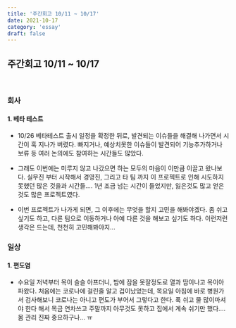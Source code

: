 ```yaml
---
title: '주간회고 10/11 ~ 10/17'
date: 2021-10-17
category: 'essay'
draft: false
---
```


## 주간회고 10/11 ~ 10/17

<br>

### 회사

#### 1. 베타 테스트

- 10/26 베타테스트 출시 일정을 확정한 뒤로, 발견되는 이슈들을 해결해 나가면서 시간이 훅 지나가 버렸다. 빠지거나, 예상치못한 이슈들이 발견되어 기능추가하거나 보류 등 여러 논의에도 참여하는 시간들도 많았다.

- 그래도 이번에는 미루지 않고 나갔으면 하는 모두의 마음이 이만큼 이끌고 왔나보다. 실무진 부터 시작해서 경영진, 그리고 타 팀 까지 이 프로젝트로 인해 시도하지 못했던 많은 것을과 시간들.... 1년 조금 넘는 시간이 들었지만, 잃은것도 많고 얻은것도 많은 프로젝트였다.

- 이번 프로젝트가 나가게 되면, 그 이후에는 무엇을 할지 고민을 해봐야겠다. 좀 쉬고싶기도 하고, 다른 팀으로 이동하거나 아예 다른 것을 해보고 싶기도 하다. 이런저런 생각은 드는데, 천천히 고민해봐야지...

### 일상

#### 1. 편도염

- 수요일 저녁부터 목이 슬슬 아프더니, 밤에 잠을 못잘정도로 열과 땀이나고 목이아파왔다. 처음에는 코로나에 걸린줄 알고 겁이났었는데, 목요일 아침에 바로 병원가서 검사해보니 코로나는 아니고 편도가 부어서 그렇다고 한다. 푹 쉬고 물 많이마셔야 한다 해서 목금 연차쓰고 주말까지 아무것도 못하고 집에서 계속 쉬기만 했다.... 몸 관리 진짜 중요하구나... ㅠ
